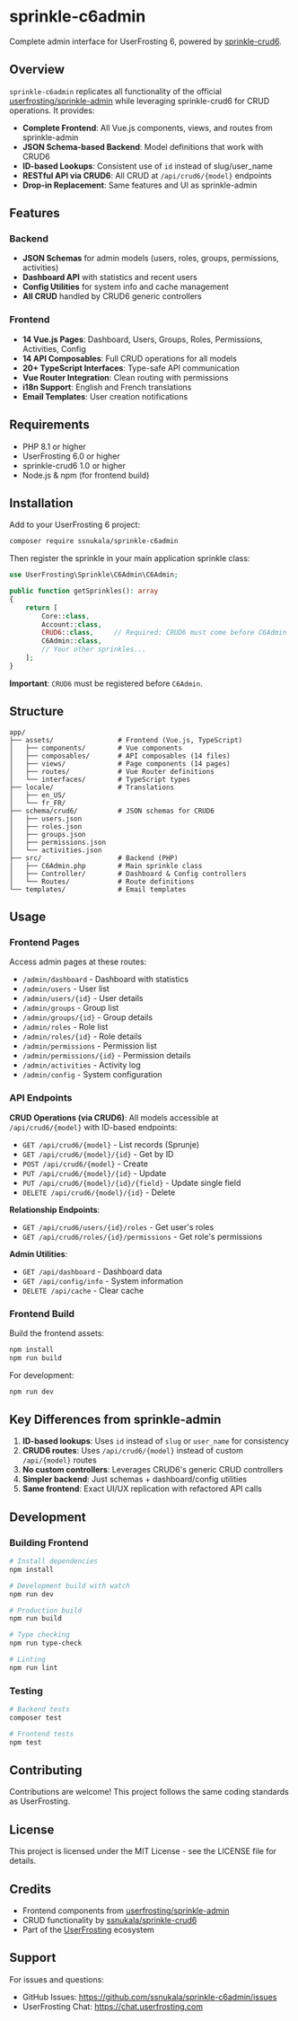 # sprinkle-c6admin

Complete admin interface for UserFrosting 6, powered by [sprinkle-crud6](https://github.com/ssnukala/sprinkle-crud6).

## Overview

`sprinkle-c6admin` replicates all functionality of the official [userfrosting/sprinkle-admin](https://github.com/userfrosting/sprinkle-admin) while leveraging sprinkle-crud6 for CRUD operations. It provides:

- **Complete Frontend**: All Vue.js components, views, and routes from sprinkle-admin
- **JSON Schema-based Backend**: Model definitions that work with CRUD6
- **ID-based Lookups**: Consistent use of `id` instead of slug/user_name
- **RESTful API via CRUD6**: All CRUD at `/api/crud6/{model}` endpoints
- **Drop-in Replacement**: Same features and UI as sprinkle-admin

## Features

### Backend
- **JSON Schemas** for admin models (users, roles, groups, permissions, activities)
- **Dashboard API** with statistics and recent users
- **Config Utilities** for system info and cache management
- **All CRUD** handled by CRUD6 generic controllers

### Frontend
- **14 Vue.js Pages**: Dashboard, Users, Groups, Roles, Permissions, Activities, Config
- **14 API Composables**: Full CRUD operations for all models
- **20+ TypeScript Interfaces**: Type-safe API communication
- **Vue Router Integration**: Clean routing with permissions
- **i18n Support**: English and French translations
- **Email Templates**: User creation notifications

## Requirements

- PHP 8.1 or higher
- UserFrosting 6.0 or higher
- sprinkle-crud6 1.0 or higher
- Node.js & npm (for frontend build)

## Installation

Add to your UserFrosting 6 project:

```bash
composer require ssnukala/sprinkle-c6admin
```

Then register the sprinkle in your main application sprinkle class:

```php
use UserFrosting\Sprinkle\C6Admin\C6Admin;

public function getSprinkles(): array
{
    return [
        Core::class,
        Account::class,
        CRUD6::class,     // Required: CRUD6 must come before C6Admin
        C6Admin::class,
        // Your other sprinkles...
    ];
}
```

**Important**: `CRUD6` must be registered before `C6Admin`.

## Structure

```
app/
├── assets/                # Frontend (Vue.js, TypeScript)
│   ├── components/        # Vue components
│   ├── composables/       # API composables (14 files)
│   ├── views/             # Page components (14 pages)
│   ├── routes/            # Vue Router definitions
│   └── interfaces/        # TypeScript types
├── locale/                # Translations
│   ├── en_US/
│   └── fr_FR/
├── schema/crud6/          # JSON schemas for CRUD6
│   ├── users.json
│   ├── roles.json
│   ├── groups.json
│   ├── permissions.json
│   └── activities.json
├── src/                   # Backend (PHP)
│   ├── C6Admin.php        # Main sprinkle class
│   ├── Controller/        # Dashboard & Config controllers
│   └── Routes/            # Route definitions
└── templates/             # Email templates
```

## Usage

### Frontend Pages

Access admin pages at these routes:
- `/admin/dashboard` - Dashboard with statistics
- `/admin/users` - User list
- `/admin/users/{id}` - User details
- `/admin/groups` - Group list
- `/admin/groups/{id}` - Group details
- `/admin/roles` - Role list
- `/admin/roles/{id}` - Role details
- `/admin/permissions` - Permission list
- `/admin/permissions/{id}` - Permission details
- `/admin/activities` - Activity log
- `/admin/config` - System configuration

### API Endpoints

**CRUD Operations (via CRUD6)**:
All models accessible at `/api/crud6/{model}` with ID-based endpoints:
- `GET /api/crud6/{model}` - List records (Sprunje)
- `GET /api/crud6/{model}/{id}` - Get by ID
- `POST /api/crud6/{model}` - Create
- `PUT /api/crud6/{model}/{id}` - Update
- `PUT /api/crud6/{model}/{id}/{field}` - Update single field
- `DELETE /api/crud6/{model}/{id}` - Delete

**Relationship Endpoints**:
- `GET /api/crud6/users/{id}/roles` - Get user's roles
- `GET /api/crud6/roles/{id}/permissions` - Get role's permissions

**Admin Utilities**:
- `GET /api/dashboard` - Dashboard data
- `GET /api/config/info` - System information
- `DELETE /api/cache` - Clear cache

### Frontend Build

Build the frontend assets:

```bash
npm install
npm run build
```

For development:

```bash
npm run dev
```

## Key Differences from sprinkle-admin

1. **ID-based lookups**: Uses `id` instead of `slug` or `user_name` for consistency
2. **CRUD6 routes**: Uses `/api/crud6/{model}` instead of custom `/api/{model}` routes
3. **No custom controllers**: Leverages CRUD6's generic CRUD controllers
4. **Simpler backend**: Just schemas + dashboard/config utilities
5. **Same frontend**: Exact UI/UX replication with refactored API calls

## Development

### Building Frontend

```bash
# Install dependencies
npm install

# Development build with watch
npm run dev

# Production build
npm run build

# Type checking
npm run type-check

# Linting
npm run lint
```

### Testing

```bash
# Backend tests
composer test

# Frontend tests
npm test
```

## Contributing

Contributions are welcome! This project follows the same coding standards as UserFrosting.

## License

This project is licensed under the MIT License - see the LICENSE file for details.

## Credits

- Frontend components from [userfrosting/sprinkle-admin](https://github.com/userfrosting/sprinkle-admin)
- CRUD functionality by [ssnukala/sprinkle-crud6](https://github.com/ssnukala/sprinkle-crud6)
- Part of the [UserFrosting](https://www.userfrosting.com) ecosystem

## Support

For issues and questions:
- GitHub Issues: https://github.com/ssnukala/sprinkle-c6admin/issues
- UserFrosting Chat: https://chat.userfrosting.com
